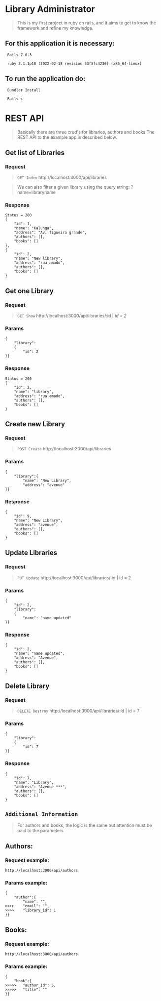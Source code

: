 # Library Administrator

> This is my first project in ruby ​​on rails, and it aims to get to know the framework and refine my knowledge.

## For this application it is necessary:

     Rails 7.0.3

     ruby 3.1.1p18 (2022-02-18 revision 53f5fc4236) [x86_64-linux]

## To run the application do:

     Bundler Install

     Rails s

# REST API

> Basically there are three crud's for libraries, authors and books The REST API to the example app is described below.

## Get list of Libraries

### Request

> `GET Index`
> http://localhost:3000/api/libraries

> We can also filter a given library using the query string:
> ?name=libraryname

### Response

    Status = 200
    {
        "id": 1,
        "name": "Kalunga",
        "address": "Av. figueira grande",
        "authors": [],
        "books": []
    },
    {
        "id": 2,
        "name": "New library",
        "address": "rua amado",
        "authors": [],
        "books": []
    }

## Get one Library

### Request

> `GET Show`
> http://localhost:3000/api/libraries/:id | _id = 2_

### Params

    {
        "library":
        {
            "id": 2
    }}

### Response

    Status = 200
    {
        "id": 2,
        "name": "library",
        "address": "rua amado",
        "authors": [],
        "books": []
    }

## Create new Library

### Request

> `POST Create`
> http://localhost:3000/api/libraries

### Params

    {
        "library":{
            "name": "New Library",
            "address": "avenue"
    }}

### Response

    {
        "id": 9,
        "name": "New Library",
        "address": "avenue",
        "authors": [],
        "books": []
    }

## Update Libraries

### Request

> `PUT Update`
> http://localhost:3000/api/libraries/:id | id = 2

### Params

    {
        "id": 2,
        "library":
        {
            "name": "name updated"
    }}

### Response

    {
        "id": 2,
        "name": "name updated",
        "address": "Avenue",
        "authors": [],
        "books": []
    }

## Delete Library

### Request

> `DELETE Destroy`
> http://localhost:3000/api/libraries/:id | id = 7

### Params

    {
        "library":
        {
            "id": 7
    }}

### Response

    {
        "id": 7,
        "name": "Library",
        "address": "Avenue ***",
        "authors": [],
        "books": []
    }

## `Additional Information`

> For authors and books, the logic is the same but attention must be paid to the parameters

## Authors:

### Request example:

    http://localhost:3000/api/authors

### Params example:

    {
        "author":{
            "name": "",
    >>>>    "email": "",
    >>>>    "library_id": 1
    }}

## Books:

### Request example:

    http://localhost:3000/api/authors

### Params example:

    {
        "book":{
    >>>>>   "author_id": 5,
    >>>>>   "title": ""
    }}
